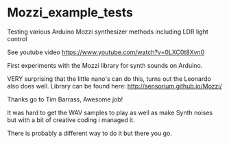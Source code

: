 # Mozzi_example_tests
Testing various Arduino Mozzi synthesizer methods including LDR light control

See youtube video https://www.youtube.com/watch?v=0LXC0t8Xvn0



First experiments with the Mozzi library for synth sounds on Arduino. 

VERY surprising that the little nano's can do this, turns out the Leonardo also does well. 
Library can be found here: http://sensorium.github.io/Mozzi/ 

Thanks go to Tim Barrass, Awesome job! 

It was hard to get the WAV samples to play as well as make Synth noises but with a bit of creative coding i managed it. 

There is probably a different way to do it but there you go.



